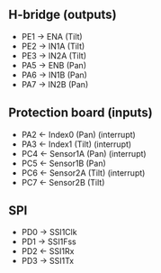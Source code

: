 ## H-bridge (outputs)
- PE1 -> ENA (Tilt)
- PE2 -> IN1A (Tilt)
- PE3 -> IN2A (Tilt)
- PA5 -> ENB (Pan)
- PA6 -> IN1B (Pan)
- PA7 -> IN2B (Pan)
## Protection board (inputs)
- PA2 <- Index0 (Pan) (interrupt)
- PA3 <- Index1 (Tilt) (interrupt)
- PC4 <- Sensor1A (Pan) (interrupt)
- PC5 <- Sensor1B (Pan)
- PC6 <- Sensor2A (Tilt) (interrupt)
- PC7 <- Sensor2B (Tilt)
## SPI 
- PD0 -> SSI1Clk
- PD1 -> SSI1Fss
- PD2 <- SSI1Rx
- PD3 -> SSI1Tx
